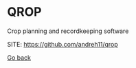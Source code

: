 # QROP
 
 Crop planning and recordkeeping software
 
 SITE: https://github.com/andreh11/qrop

 [Go back](https://portable-linux-apps.github.io/apps.html)
